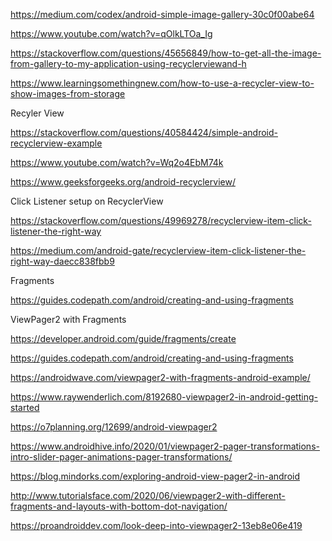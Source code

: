 https://medium.com/codex/android-simple-image-gallery-30c0f00abe64

https://www.youtube.com/watch?v=qOlkLTOa_Ig

https://stackoverflow.com/questions/45656849/how-to-get-all-the-image-from-gallery-to-my-application-using-recyclerviewand-h

https://www.learningsomethingnew.com/how-to-use-a-recycler-view-to-show-images-from-storage

Recyler View

https://stackoverflow.com/questions/40584424/simple-android-recyclerview-example

https://www.youtube.com/watch?v=Wq2o4EbM74k

https://www.geeksforgeeks.org/android-recyclerview/

Click Listener setup on RecyclerView

https://stackoverflow.com/questions/49969278/recyclerview-item-click-listener-the-right-way

https://medium.com/android-gate/recyclerview-item-click-listener-the-right-way-daecc838fbb9

Fragments

https://guides.codepath.com/android/creating-and-using-fragments

ViewPager2 with Fragments

https://developer.android.com/guide/fragments/create

https://guides.codepath.com/android/creating-and-using-fragments

https://androidwave.com/viewpager2-with-fragments-android-example/

https://www.raywenderlich.com/8192680-viewpager2-in-android-getting-started

https://o7planning.org/12699/android-viewpager2

https://www.androidhive.info/2020/01/viewpager2-pager-transformations-intro-slider-pager-animations-pager-transformations/

https://blog.mindorks.com/exploring-android-view-pager2-in-android

http://www.tutorialsface.com/2020/06/viewpager2-with-different-fragments-and-layouts-with-bottom-dot-navigation/

https://proandroiddev.com/look-deep-into-viewpager2-13eb8e06e419
